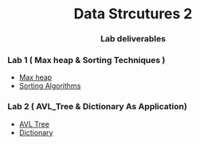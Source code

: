 <h1 align="center">Data Strcutures 2</h1>


<h3 align="center">Lab deliverables</h3>


### Lab 1 ( Max heap & Sorting Techniques )
- [Max heap](src/heap)
- [Sorting Algorithms](src/sortingAlgorithms)


### Lab 2 ( AVL_Tree & Dictionary As Application)
- [AVL Tree](src/AVL/implementation/)
- [Dictionary](src/AVL/dictionary)